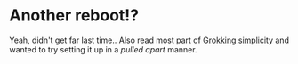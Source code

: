# Another reboot!?

Yeah, didn't get far last time.. Also read most part of
[Grokking simplicity](https://www.bokus.com/bok/9781617296208/grokking-simplicity/)
and wanted to try setting it up in a _pulled apart_ manner.
